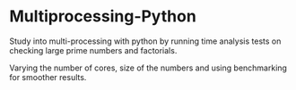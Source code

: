# Multiprocessing-Python
Study into multi-processing with python by running time analysis tests on checking large prime numbers and factorials. 

Varying the number of cores, size of the numbers and using benchmarking for smoother results.
